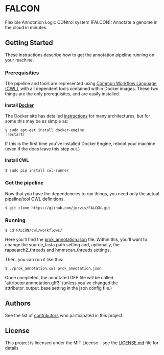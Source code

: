 # FALCON
Flexible Annotation Logic CONtrol system (FALCON): Annotate a genome in the cloud in minutes.

## Getting Started

These instructions describe how to get the annotation pipeline running on your machine.

### Prerequisities

The pipeline and tools are represented using [Common Workflow Language (CWL)](http://www.commonwl.org/), with all dependent tools contained within Docker images.  These two things are the only prerequisites, and are easily installed.  

#### Install [Docker](https://docs.docker.com/engine/installation/)

The Docker site has detailed [instructions](https://docs.docker.com/engine/installation/) for many architectures, but for some this may be as simple as:

```
$ sudo apt-get install docker-engine
[restart]
```

If this is the first time you've installed Docker Engine, reboot your machine (even if the docs leave this step out.)

#### Install CWL

```
$ sudo pip install cwl-runner
```

### Get the pipeline

Now that you have the dependencies to run things, you need only the actual pipeline/tool CWL definitions.

```
$ git clone https://github.com/jorvis/FALCON.git
```

### Running

```
$ cd FALCON/cwl/workflows/
```

Here you'll find the [prok_annotation.json](https://github.com/jorvis/FALCON/blob/master/cwl/workflows/prok_annotation.json) file.  Within this, you'll want to change the source_fasta.path setting and, optionally, the rapsearch2_threads and hmmscan_threads settings.

Then, you can run it like this:

```
$ ./prok_annotation.cwl prok_annotation.json
```

Once completed, the annotated GFF file will be called 'attributor.annnotation.gff3' (unless you've changed the attributor_output_base setting in the json config file.)

## Authors

See the list of [contributors](https://github.com/jorvis/FALCON/contributors) who participated in this project.

## License

This project is licensed under the MIT License - see the [LICENSE.md](LICENSE.md) file for details

